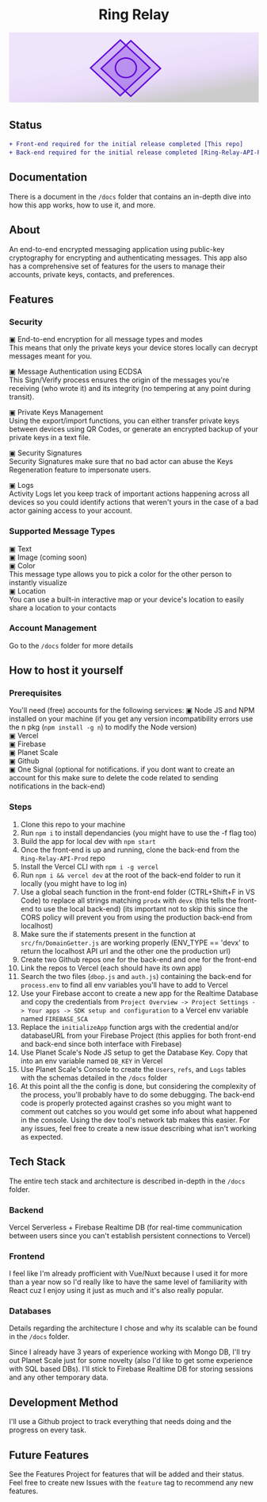 <h1 align="center">Ring Relay</h1>

<p align="center">
  <img src="/src/visual_assets/logof.svg"></img>
</p>

## Status
```diff
+ Front-end required for the initial release completed [This repo]
+ Back-end required for the initial release completed [Ring-Relay-API-Prod] +
```

## Documentation
There is a document in the ``/docs`` folder that contains an in-depth dive into how this app works, how to use it, and more.

## About

An end-to-end encrypted messaging application using public-key cryptography for encrypting and authenticating messages. This app also has a comprehensive set of features for the users to manage their accounts, private keys, contacts, and preferences.

## Features

### Security
▣ End-to-end encryption for all message types and modes <br>
This means that only the private keys your device stores locally can decrypt messages meant for you.

▣ Message Authentication using ECDSA <br>
This Sign/Verify process ensures the origin of the messages you're receiving (who wrote it) and its integrity (no tempering at any point during transit).

▣ Private Keys Management <br>
Using the export/import functions, you can either transfer private keys between devices using QR Codes, or generate an encrypted backup of your private keys in a text file.

▣ Security Signatures <br>
Security Signatures make sure that no bad actor can abuse the Keys Regeneration feature to impersonate users.
 
▣ Logs <br>
Activity Logs let you keep track of important actions happening across all devices so you could identify actions that weren't yours in the case of a bad actor gaining access to your account.

### Supported Message Types 
▣ Text <br>
▣ Image (coming soon) <br>
▣ Color <br>
This message type allows you to pick a color for the other person to instantly visualize <br>
▣ Location <br>
You can use a built-in interactive map or your device's location to easily share a location to your contacts

### Account Management
Go to the ``/docs`` folder for more details


## How to host it yourself

### Prerequisites
You'll need (free) accounts for the following services: 
▣ Node JS and NPM installed on your machine (if you get any version incompatibility errors use the n pkg (``npm install -g n``) to modify the Node version) <br>
▣ Vercel <br>
▣ Firebase <br>
▣ Planet Scale <br>
▣ Github <br>
▣ One Signal (optional for notifications. if you dont want to create an account for this make sure to delete the code related to sending notifications in the back-end) <br>

### Steps 
1. Clone this repo to your machine <br>
2. Run ``npm i`` to install dependancies (you might have to use the -f flag too) <br>
3. Build the app for local dev with ``npm start`` <br>
4. Once the front-end is up and running, clone the back-end from the ``Ring-Relay-API-Prod`` repo <br>
5. Install the Vercel CLI with ``npm i -g vercel`` <br>
6. Run ``npm i && vercel dev`` at the root of the back-end folder to run it locally (you might have to log in) <br>
7. Use a global seach function in the front-end folder (CTRL+Shift+F in VS Code) to replace all strings matching ``prodx`` with ``devx`` (this tells the front-end to use the local back-end) (its important not to skip this since the CORS policy will prevent you from using the production back-end from localhost) <br>
8. Make sure the if statements present in the function at ``src/fn/DomainGetter.js`` are working properly (ENV_TYPE == 'devx' to return the localhost API url and the other one the production url) <br>
9. Create two Github repos one for the back-end and one for the front-end <br>
10. Link the repos to Vercel (each should have its own app) <br>
11. Search the two files (``dbop.js`` and ``auth.js``) containing the back-end for ``process.env`` to find all env variables you'll have to add to Vercel <br>
12. Use your Firebase accont to create a new app for the Realtime Database and copy the credentials from ``Project Overview -> Project Settings -> Your apps -> SDK setup and configuration`` to a Vercel env variable named ``FIREBASE_SCA`` <br>
13. Replace the ``initializeApp`` function args with the credential and/or databaseURL from your Firebase Project (this applies for both front-end and back-end since both interface with Firebase) <br>
14. Use Planet Scale's Node JS setup to get the Database Key. Copy that into an env variable named ``DB_KEY`` in Vercel <br>
15. Use Planet Scale's Console to create the ``Users``, ``refs``, and ``Logs`` tables with the schemas detailed in the ``/docs`` folder <br>
16. At this point all the the config is done, but considering the complexity of the process, you'll probably have to do some debugging. The back-end code is properly protected against crashes so you might want to comment out catches so you would get some info about what happened in the console. Using the dev tool's network tab makes this easier. For any issues, feel free to create a new issue describing what isn't working as expected. 

## Tech Stack

The entire tech stack and architecture is described in-depth in the ``/docs`` folder.

### Backend

Vercel Serverless + Firebase Realtime DB (for real-time communication between users since you can't establish persistent connections to Vercel)

### Frontend

I feel like I'm already profficient with Vue/Nuxt because I used it for more than a year now so I'd really like to have the same level of familiarity with React cuz I enjoy using it just as much and it's also really popular.

### Databases

Details regarding the architecture I chose and why its scalable can be found in the ``/docs`` folder.

Since I already have 3 years of experience working with Mongo DB, I'll try out Planet Scale just for some novelty (also I'd like to get some experience with SQL based DBs). I'll stick to Firebase Realtime DB for storing sessions and any other temporary data.

## Development Method

I'll use a Github project to track everything that needs doing and the progress on every task.

## Future Features
See the Features Project for features that will be added and their status. Feel free to create new Issues with the ``feature`` tag to recommend any new features. 

